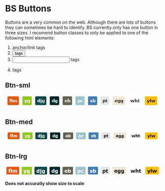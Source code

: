 # BS Buttons

Buttons are a very common on the web. Although there are lots of buttons they can sometimes be hard to identify. BS currently only has one button in three sizes. I recomend button classes to only be applied to one of the following html elements:

1. <a> anchor/link tags
1. <button> tags
1. <input> tags
1. <p> tags

## Btn-sml

![alt-text][b-sml]

## Btn-med

![alt-text][b-med]

## Btn-lrg

![alt-text][b-lrg]

**Does not accuratly show size to scale**


[b-sml]: https://github.com/matthewLeFevre/beautiful_site/blob/master/test/images/b-sml.JPG
[b-med]: https://github.com/matthewLeFevre/beautiful_site/blob/master/test/images/b-med.JPG
[b-lrg]: https://github.com/matthewLeFevre/beautiful_site/blob/master/test/images/b-lrg.JPG
